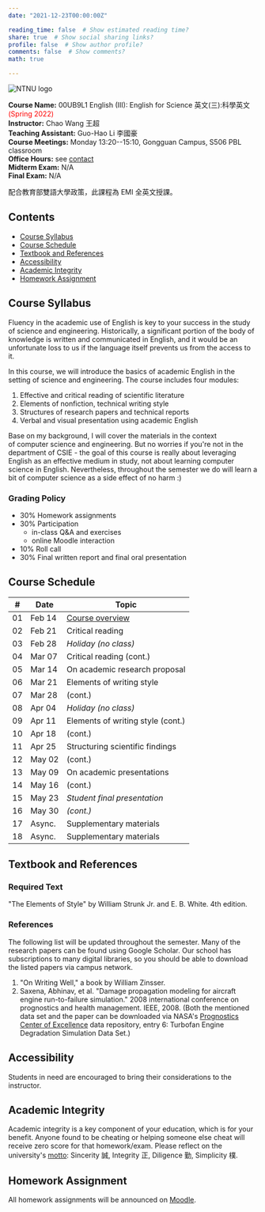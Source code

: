 ```yaml
---
date: "2021-12-23T00:00:00Z"

reading_time: false  # Show estimated reading time?
share: true  # Show social sharing links?
profile: false  # Show author profile?
comments: false  # Show comments?
math: true

---
```

![NTNU logo](../../img/ntnu_logo.png)

**Course Name:** 00UB9L1 English (III): English for Science 英文(三):科學英文 <span style="color:red">(Spring 2022)</span>  
**Instructor:** Chao Wang 王超  
**Teaching Assistant:** Guo-Hao Li 李國豪  
**Course Meetings:** Monday 13:20--15:10, Gongguan Campus, S506 PBL classroom  
**Office Hours:** see [contact](../#contact)  
**Midterm Exam:** N/A  
**Final Exam:** N/A  

配合教育部雙語大學政策，此課程為 EMI 全英文授課。

## Contents

* [Course Syllabus](#syllabus) <a name="syllabus"></a>
* [Course Schedule](#schedule)
* [Textbook and References](#resource)
* [Accessibility](#accessibility)
* [Academic Integrity](#accessibility)
* [Homework Assignment](#hw)

## Course Syllabus
Fluency in the academic use of English is key to your success in the study of science and engineering. Historically, a significant portion of the body of knowledge is written and communicated in English, and it would be an unfortunate loss to us if the language itself prevents us from the access to it.

In this course, we will introduce the basics of academic English in the setting of science and engineering. The course includes four modules:

1. Effective and critical reading of scientific literature
2. Elements of nonfiction, technical writing style
3. Structures of research papers and technical reports
4. Verbal and visual presentation using academic English

Base on my background, I will cover the materials in the context of computer science and engineering. But no worries if you're not in the department of CSIE - the goal of this course is really about leveraging English as an effective medium in study, not about learning computer science in English. Nevertheless, throughout the semester we do will learn a bit of computer science as a side effect of no harm :)

### Grading Policy  
* 30% Homework assignments  
* 30% Participation <a name="schedule"></a>
    - in-class Q&A and exercises
    - online Moodle interaction 
* 10% Roll call   
* 30% Final written report and final oral presentation   

## Course Schedule
| \#  | Date | Topic |
| --- | ---  | --- |
| 01 | Feb 14 | [Course overview](./eng3-introduction.pdf) |
| 02 | Feb 21 | Critical reading |
| 03 | Feb 28 | _Holiday (no class)_ |
| 04 | Mar 07 | Critical reading (cont.) |
| 05 | Mar 14 | On academic research proposal |
| 06 | Mar 21 | Elements of writing style |
| 07 | Mar 28 | (cont.) |
| 08 | Apr 04 | _Holiday (no class)_ |
| 09 | Apr 11 | Elements of writing style (cont.) |
| 10 | Apr 18 | (cont.) |
| 11 | Apr 25 | Structuring scientific findings |
| 12 | May 02 | (cont.) |
| 13 | May 09 | On academic presentations |
| 14 | May 16 | (cont.) |
| 15 | May 23 | _Student final presentation_ |
| 16 | May 30 | _(cont.)_ |
| 17 | Async. | Supplementary materials |
| 18 | Async. | Supplementary materials |

## Textbook and References
<a name="resource"></a>

### Required Text
"The Elements of Style" by William Strunk Jr. and E. B. White. 4th edition.

### References
The following list will be updated throughout the semester.
Many of the research papers can be found using Google Scholar.
Our school has subscriptions to many digital libraries, so
you should be able to download the listed papers via campus network.

1. "On Writing Well," a book by William Zinsser.
2. Saxena, Abhinav, et al. "Damage propagation modeling for aircraft engine run-to-failure simulation." 2008 international conference on prognostics and health management. IEEE, 2008. (Both the mentioned data set and the paper can be downloaded via NASA's [Prognostics Center of Excellence](https://ti.arc.nasa.gov/tech/dash/groups/pcoe/prognostic-data-repository/) data repository, entry 6: Turbofan Engine Degradation Simulation Data Set.) 

## Accessibility
<a name="integrity"></a>
Students in need are encouraged to bring their considerations to the instructor.

## Academic Integrity
<a name="hw"></a>
Academic integrity is a key component of your education, which is for your benefit. Anyone found to be cheating or helping someone else cheat will receive zero score for that homework/exam. Please reflect on the university's [motto](http://archives.lib.ntnu.edu.tw/c2/c2_1.jsp): Sincerity 誠, Integrity 正, Diligence 勤, Simplicity 樸.

## Homework Assignment 
All homework assignments will be announced on [Moodle](https://moodle.ntnu.edu.tw/).
